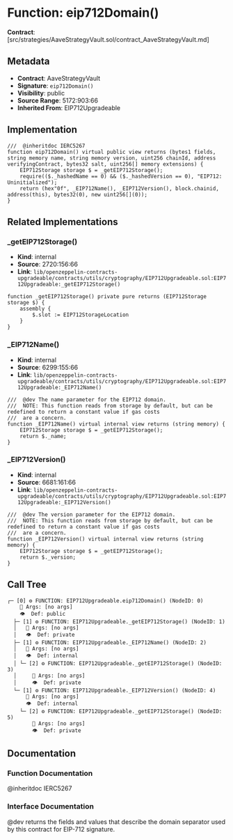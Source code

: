# Function: eip712Domain()

**Contract**: [src/strategies/AaveStrategyVault.sol/contract_AaveStrategyVault.md]

## Metadata

- **Contract**: AaveStrategyVault
- **Signature**: `eip712Domain()`
- **Visibility**: public
- **Source Range**: 5172:903:66
- **Inherited From**: EIP712Upgradeable

## Implementation

```solidity
///  @inheritdoc IERC5267
function eip712Domain() virtual public view returns (bytes1 fields, string memory name, string memory version, uint256 chainId, address verifyingContract, bytes32 salt, uint256[] memory extensions) {
    EIP712Storage storage $ = _getEIP712Storage();
    require(($._hashedName == 0) && ($._hashedVersion == 0), "EIP712: Uninitialized");
    return (hex"0f", _EIP712Name(), _EIP712Version(), block.chainid, address(this), bytes32(0), new uint256[](0));
}
```

## Related Implementations

### _getEIP712Storage()

- **Kind**: internal
- **Source**: 2720:156:66
- **Link**: `lib/openzeppelin-contracts-upgradeable/contracts/utils/cryptography/EIP712Upgradeable.sol:EIP712Upgradeable:_getEIP712Storage()`

```solidity
function _getEIP712Storage() private pure returns (EIP712Storage storage $) {
    assembly {
        $.slot := EIP712StorageLocation
    }
}
```

### _EIP712Name()

- **Kind**: internal
- **Source**: 6299:155:66
- **Link**: `lib/openzeppelin-contracts-upgradeable/contracts/utils/cryptography/EIP712Upgradeable.sol:EIP712Upgradeable:_EIP712Name()`

```solidity
///  @dev The name parameter for the EIP712 domain.
///  NOTE: This function reads from storage by default, but can be redefined to return a constant value if gas costs
///  are a concern.
function _EIP712Name() virtual internal view returns (string memory) {
    EIP712Storage storage $ = _getEIP712Storage();
    return $._name;
}
```

### _EIP712Version()

- **Kind**: internal
- **Source**: 6681:161:66
- **Link**: `lib/openzeppelin-contracts-upgradeable/contracts/utils/cryptography/EIP712Upgradeable.sol:EIP712Upgradeable:_EIP712Version()`

```solidity
///  @dev The version parameter for the EIP712 domain.
///  NOTE: This function reads from storage by default, but can be redefined to return a constant value if gas costs
///  are a concern.
function _EIP712Version() virtual internal view returns (string memory) {
    EIP712Storage storage $ = _getEIP712Storage();
    return $._version;
}
```

## Call Tree

```
┌─ [0] ⚙️ FUNCTION: EIP712Upgradeable.eip712Domain() (NodeID: 0)
    💬 Args: [no args]
    👁️  Def: public
  ├─ [1] ⚙️ FUNCTION: EIP712Upgradeable._getEIP712Storage() (NodeID: 1)
  │   💬 Args: [no args]
  │   👁️  Def: private
  ├─ [1] ⚙️ FUNCTION: EIP712Upgradeable._EIP712Name() (NodeID: 2)
  │   💬 Args: [no args]
  │   👁️  Def: internal
  │ └─ [2] ⚙️ FUNCTION: EIP712Upgradeable._getEIP712Storage() (NodeID: 3)
  │     💬 Args: [no args]
  │     👁️  Def: private
  └─ [1] ⚙️ FUNCTION: EIP712Upgradeable._EIP712Version() (NodeID: 4)
      💬 Args: [no args]
      👁️  Def: internal
    └─ [2] ⚙️ FUNCTION: EIP712Upgradeable._getEIP712Storage() (NodeID: 5)
        💬 Args: [no args]
        👁️  Def: private
```

## Documentation

### Function Documentation

 @inheritdoc IERC5267

### Interface Documentation

 @dev returns the fields and values that describe the domain separator used by this contract for EIP-712
 signature.
